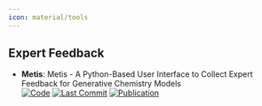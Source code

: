```yaml
---
icon: material/tools
---
```



## **Expert Feedback**
- **Metis**: Metis - A Python-Based User Interface to Collect Expert Feedback for Generative Chemistry Models  
		[![Code](https://img.shields.io/github/stars/JanoschMenke/metis?style=for-the-badge&logo=github)](https://github.com/JanoschMenke/metis) [![Last Commit](https://img.shields.io/github/last-commit/JanoschMenke/metis?style=for-the-badge&logo=github)](https://github.com/JanoschMenke/metis) [![Publication](https://img.shields.io/badge/Publication-Citations:0-blue?style=for-the-badge&logo=bookstack)](https://doi.org/10.1186/s13321-024-00892-3) 
